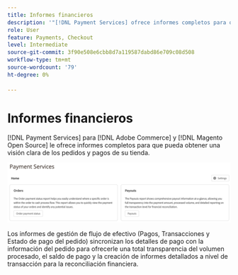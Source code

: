 ```yaml
---
title: Informes financieros
description: '"[!DNL Payment Services] ofrece informes completos para que pueda obtener una visión clara de los pedidos y pagos de su tienda".'
role: User
feature: Payments, Checkout
level: Intermediate
source-git-commit: 3f90e508e6cbb8d7a119587dabd86e709c08d508
workflow-type: tm+mt
source-wordcount: '79'
ht-degree: 0%

---
```


# Informes financieros

[!DNL Payment Services] para [!DNL Adobe Commerce] y [!DNL Magento Open Source] le ofrece informes completos para que pueda obtener una visión clara de los pedidos y pagos de su tienda.

![Vista de informes financieros](assets/reports-view.png)

Los informes de gestión de flujo de efectivo (Pagos, Transacciones y Estado de pago del pedido) sincronizan los detalles de pago con la información del pedido para ofrecerle una total transparencia del volumen procesado, el saldo de pago y la creación de informes detallados a nivel de transacción para la reconciliación financiera.
